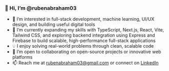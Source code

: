 ### 👋 Hi, I’m @rubenabraham03

- 👀 I’m interested in full-stack development, machine learning, UI/UX design, and building useful digital tools
- 🌱 I’m currently expanding my skills with TypeScript, Next.js, React, Vite, Tailwind CSS, and exploring backend integration using Express and Firebase to build scalable, high-performance full-stack applications
- 💡 I enjoy solving real-world problems through clean, scalable code
- 💞️ I’m open to collaborating on open-source projects or innovative web platforms
- 📫 Reach me at rubenabraham03@gmail.com or connect on [LinkedIn](https://www.linkedin.com/in/rubenabraham/)


<!---
rubenabraham03/rubenabraham03 is a ✨ special ✨ repository because its `README.md` (this file) appears on your GitHub profile.
You can click the Preview link to take a look at your changes.
--->
